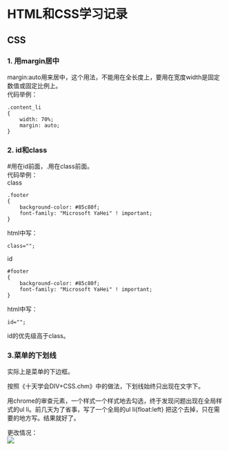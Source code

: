 # HTML和CSS学习记录  

## CSS  

### 1. 用margin居中
margin:auto用来居中，这个用法，不能用在全长度上，要用在宽度width是固定数值或固定比例上。   
代码举例：  

    .content_li
	{
		width: 70%;
		margin: auto;
	}

### 2. id和class	 
\#用在id前面，\.用在class前面。  
代码举例：  
class

    .footer
	{
		background-color: #85c80f;
		font-family: "Microsoft YaHei" ! important;
	}

html中写：  

    class="";

id

    #footer
	{
		background-color: #85c80f;
		font-family: "Microsoft YaHei" ! important;
	}

html中写：  

    id="";

id的优先级高于class。  

### 3.菜单的下划线  
实际上是菜单的下边框。  

按照《十天学会DIV+CSS.chm》中的做法，下划线始终只出现在文字下。  

用chrome的审查元素，一个样式一个样式地去勾选，终于发现问题出现在全局样式的ul li。前几天为了省事，写了一个全局的ul li{float:left} 把这个去掉，只在需要的地方写。结果就好了。  

更改情况：  
![](http://7xotr7.com1.z0.glb.clouddn.com/16-1-14/92476318.jpg)  

